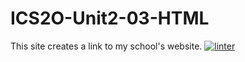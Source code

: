 # ICS2O-Unit2-03-HTML
This site creates a link to my school's website.
 [![linter](https://github.com/lucas-gelinas/ICS2O-Unit2-03-HTML/workflows/linter/badge.svg)](https://github.com/marketplace/actions/super-linter)         
